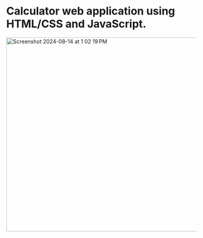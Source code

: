 # Calculator web application using HTML/CSS and JavaScript.
<img width="514" alt="Screenshot 2024-08-14 at 1 02 19 PM" src="https://github.com/user-attachments/assets/9572cf93-0773-49d5-978e-03a0ad4230f2">

